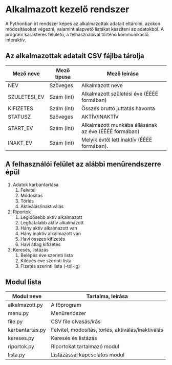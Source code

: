 # Alkalmazott kezelő rendszer

A Pythonban írt rendszer képes az alkalmazottak adatait eltárolni, azokon módosításokat végezni, valamint alapvető listákat készíteni az adatokból. A program karakteres felületű, a felhasználóval történő kommunikáció interaktív.

## Az alkalmazottak adatait CSV fájlba tárolja
 
| Mező neve    | Mező típusa | Mező leírása                                                 |
|--------------|-------------|--------------------------------------------------------------|
| NEV          | Szöveges    | Alkalmazott neve                                             |
| SZULETESI_EV | Szám (int)  | Alkalmazott születési éve (ÉÉÉÉ formában)                    |
| KIFIZETES    | Szám (int)  | Összes bruttó juttatás havonta                               |
| STATUSZ      | Szöveges    | AKTÍV/INAKTÍV                                                |
| START_EV     | Szám (int)  | Alkalmazott munkába állásának az éve (ÉÉÉÉ formában)         |
| INAKT_EV     | Szám (int)  | Melyik évtől lett inaktív (ÉÉÉÉ formában).                   | 

## A felhasználói felület az alábbi menürendszerre épül
1. Adatok karbantartása
	1. Felvitel
	2. Módosítás
	3. Törlés
	4. Aktiválás/inaktiválás
2. Riportok
	1. Legidősebb aktív alkalmazott
	2. Legfiatalabb aktív alkalmazott
	3. Hány aktív alkalmazott van
	4. Hány inaktív alkalmazott van
	5. Havi összes kifizetés
	6. Havi átlag kifizetés
3. Keresés, listázás
	1. Belépés éve szerinti lista
	2. Kilépés éve szerinti lista
	3. Fizetés szerinti lista (-tól-ig)

## Modul lista
| Modul neve      | Tartalma, leírása                                         |
|-----------------|-----------------------------------------------------------|
| alkalmazott.py  | A főprogram                                               |
| menu.py         | Menürendszer                                              |
| file.py         | CSV file olvasás/írás                                     |
| karbantartas.py | Felvitel, módosítás, törlés, aktiválás/inaktiválás        |
| kereses.py      | Keresés és listázás                                       |
| riportok.py     | Riportokat tartalmazó modul                               |
| lista.py        | Listázással kapcsolatos modul                             |
